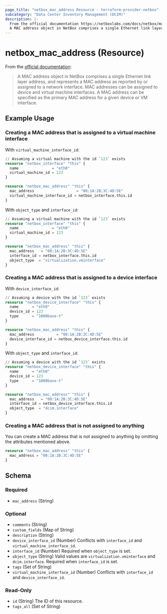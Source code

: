 ```yaml
---
page_title: "netbox_mac_address Resource - terraform-provider-netbox"
subcategory: "Data Center Inventory Management (DCIM)"
description: |-
  From the official documentation https://netboxlabs.com/docs/netbox/models/dcim/macaddress/:
  A MAC address object in NetBox comprises a single Ethernet link layer address, and represents a MAC address as reported by or assigned to a network interface. MAC addresses can be assigned to device and virtual machine interfaces. A MAC address can be specified as the primary MAC address for a given device or VM interface.
---
```


# netbox_mac_address (Resource)

From the [official documentation](https://netboxlabs.com/docs/netbox/models/dcim/macaddress/):

> A MAC address object in NetBox comprises a single Ethernet link layer address, and represents a MAC address as reported by or assigned to a network interface. MAC addresses can be assigned to device and virtual machine interfaces. A MAC address can be specified as the primary MAC address for a given device or VM interface.

## Example Usage

### Creating a MAC address that is assigned to a virtual machine interface

With `virtual_machine_interface_id`:
```terraform
// Assuming a virtual machine with the id `123` exists
resource "netbox_interface" "this" {
  name               = "eth0"
  virtual_machine_id = 123
}

resource "netbox_mac_address" "this" {
  mac_address                   = "00:1A:2B:3C:4D:5E"
  virtual_machine_interface_id = netbox_interface.this.id
}
```

With `object_type` and `interface_id`:
```terraform
// Assuming a virtual machine with the id `123` exists
resource "netbox_interface" "this" {
  name               = "eth0"
  virtual_machine_id = 123
}

resource "netbox_mac_address" "this" {
  mac_address   = "00:1A:2B:3C:4D:5E"
  interface_id = netbox_interface.this.id
  object_type  = "virtualization.vminterface"
}
```

### Creating a MAC address that is assigned to a device interface

With `device_interface_id`:
```terraform
// Assuming a device with the id `123` exists
resource "netbox_device_interface" "this" {
  name      = "eth0"
  device_id = 123
  type      = "1000base-t"
}

resource "netbox_mac_address" "this" {
  mac_address          = "00:1A:2B:3C:4D:5E"
  device_interface_id = netbox_device_interface.this.id
}
```

With `object_type` and `interface_id`:
```terraform
// Assuming a device with the id `123` exists
resource "netbox_device_interface" "this" {
  name      = "eth0"
  device_id = 123
  type      = "1000base-t"
}

resource "netbox_mac_address" "this" {
  mac_address   = "00:1A:2B:3C:4D:5E"
  interface_id = netbox_device_interface.this.id
  object_type  = "dcim.interface"
}
```

### Creating a MAC address that is not assigned to anything

You can create a MAC address that is not assigned to anything by omitting the attributes mentioned above.

```terraform
resource "netbox_mac_address" "this" {
  mac_address = "00:1A:2B:3C:4D:5E"
}
```

<!-- schema generated by tfplugindocs -->
## Schema

### Required

- `mac_address` (String)

### Optional

- `comments` (String)
- `custom_fields` (Map of String)
- `description` (String)
- `device_interface_id` (Number) Conflicts with `interface_id` and `virtual_machine_interface_id`.
- `interface_id` (Number) Required when `object_type` is set.
- `object_type` (String) Valid values are `virtualization.vminterface` and `dcim.interface`. Required when `interface_id` is set.
- `tags` (Set of String)
- `virtual_machine_interface_id` (Number) Conflicts with `interface_id` and `device_interface_id`.

### Read-Only

- `id` (String) The ID of this resource.
- `tags_all` (Set of String)


